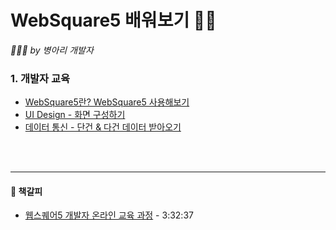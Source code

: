# WebSquare5 배워보기 👩‍💻
*🐥🐣🐤 by 병아리 개발자*
<br/>

### 1. 개발자 교육

- [WebSquare5란? WebSquare5 사용해보기](./Summary1.md)
- [UI Design - 화면 구성하기](./Summary2.md)
- [데이터 통신 - 단건 & 다건 데이터 받아오기](./Summary3.md)

<br/>
<br/>
<hr>



#### 🔖 책갈피

- [웹스퀘어5 개발자 온라인 교육 과정](https://www.youtube.com/watch?v=KeHyCNx-z0o) - 3:32:37
